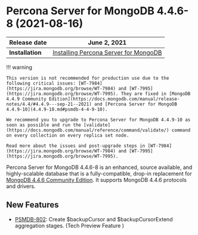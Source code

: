 # Percona Server for MongoDB 4.4.6-8 (2021-08-16)

| **Release date** | June 2, 2021 |
|----------------- | ---------------- | 
| **Installation** | [Installing Percona Server for MongoDB](../install/index.md)|


!!! warning

    This version is not recommended for production use due to the following critical issues: [WT-7984](https://jira.mongodb.org/browse/WT-7984) and [WT-7995](https://jira.mongodb.org/browse/WT-7995). They are fixed in [MongoDB 4.4.9 Community Edition](https://docs.mongodb.com/manual/release-notes/4.4/#4.4.9---sep-21--2021) and [Percona Server for MongoDB 4.4.9-10](4.4.9-10.md#psmdb-4-4-9-10).

    We recommend you to upgrade to Percona Server for MongoDB 4.4.9-10 as soon as possible and run the [validate](https://docs.mongodb.com/manual/reference/command/validate/) command on every collection on every replica set node.

    Read more about the issues and post-upgrade steps in [WT-7984](https://jira.mongodb.org/browse/WT-7984) and [WT-7995](https://jira.mongodb.org/browse/WT-7995).

Percona Server for MongoDB 4.4.6-8 is an enhanced, source available, and highly-scalable database that is a
fully-compatible, drop-in replacement for [MongoDB 4.4.6 Community Edition](https://docs.mongodb.com/manual/release-notes/4.4/#4.4.6---may-10--2021).
It supports MongoDB 4.4.6 protocols and drivers.

## New Features


* [PSMDB-802](https://jira.percona.com/browse/PSMDB-802): Create $backupCursor and $backupCursorExtend aggregation stages. (Tech Preview Feature )
